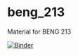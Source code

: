 # beng_213
Material for BENG 213

[![Binder](https://mybinder.org/badge_logo.svg)](https://mybinder.org/v2/gh/arjunpatel96/beng_213/main)
